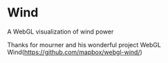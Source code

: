 # Wind
A WebGL visualization of wind power

Thanks for mourner and his wonderful project WebGL Wind(https://github.com/mapbox/webgl-wind/)
